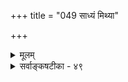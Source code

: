 +++
title = "049 साध्यं मिथ्या"

+++
<details><summary>मूलम्</summary>

साध्यं मिथ्या न वा ते द्वितयमनुचितं निष्फलत्वादिदोषादाद्यं हीष्टं ममापि प्रसजति भवतस्सत्यभेदः परस्मिन् ।  
पक्षीकारेऽस्य बाधादिकमतिचरणं तद्बहिष्कारपक्षे तच्चेद् ब्रह्मस्वरूपं भुवनमभिहितं हन्त सब्रह्मकं स्यात् ॥ ४९ ॥
</details>

<details><summary>सर्वाङ्कषटीका - ४९</summary>

एवं साध्यस्य मिथ्यात्वस्य स्वरूपं विकल्प्य दूषयित्वा, वैतण्डिकस्य वैतण्डिकभाषयैवोत्तरयितुं तद्गतधर्मानपि विकल्प्य दूषयति - साध्यमित्यादि । **साध्यम्** = उक्तानुमाने साध्यत्वेनोक्तं मिथ्यात्वम् **ते** = ब्रह्मव्यतिरिक्तमिथ्यात्ववादिनस्तव मिथ्या, न वा **?** = मिथ्यात्वं मिथ्या वा, सत्यं वा? इत्यर्थः । **द्वितयमपि** = पक्षद्वयमपि **निष्फलत्वादिसाम्यात्** =आदिपदेनापसिद्धान्तग्रहणम्, **निष्फलत्वम्** = सिद्धसाधनात्। ब्रह्मैकमेव सत्यमिति वदतस्ते, द्वितीयसत्यस्याङ्गीकारात् अपसिद्धान्तः । तदेतदाह - आद्यमित्यादि । **आद्यम्** = मिथ्यात्वस्य मिथ्यात्वम् ममापि जगत्सत्यतावादिनः इष्टं हि । जगतः सत्यत्वसिद्ध्यास्मदिष्टस्य साधनात् सिद्धसाधनम् । अभावाभावस्य भावरूपत्ववत्, मिथ्यात्वं यदि मिथ्या, तर्हि सत्यत्वे पर्यवसानात् । 



195. 

472 

पक्षीकारेऽस्य बाधादिकमतिचरणं तद्बहिष्कारपक्षे 

तच्चेत् ब्रह्मस्वरूपं, भुवनमभिहितं हन्त सब्रह्मकं स्यात् ॥49॥ 

[ दृश्यत्वं न मिथ्यात्वप्रयोजकम् ] 

इष्टं ब्रह्मापि दृश्यं तव च कथयतः तस्य जिज्ञास्यतादीन् 

मिथ्या चेत् दृश्यताऽस्मिन्, ननु विमतिपदेऽप्येवमेषा त्वयेष्टा । 

**परस्मिन्** = मिथ्यात्वं सत्यमिति द्वितीय पक्षे **भवतः** = ब्रह्मैकसत्यतावादिनः ते **सत्यभेदः** = द्वितीयं सत्यं वस्तु प्रसजति । ततश्च अपसिद्धान्तः ॥ 

पुनः प्रकारान्तरेण साध्यं विकल्प्य दूषयति- पक्षीकार इत्यादि । **अस्य** = मिथ्यात्वरूपसाध्यस्य **पक्षीकारे** = ' विमतम्' इत्यस्मिन् पक्षेऽन्तर्भावे **बाधादिकम्** = बाधादिदोषप्रसक्तिः । **तद्बहिष्कारपक्षे** = पक्षानन्तर्भावपक्षे **अतिचरणम्** = व्यभिचारः ॥ 

अयमर्थः - 'विमतम्' इति पक्षेण विवादविषयः ब्रह्मव्यतिरिक्तं सर्वमपि खलु विवक्षितम् । मिथ्यात्वरूपसाध्यस्यापि ब्रह्मव्यतिरिक्तत्वात् पक्षान्तर्गतमिति अङ्गीक्रियते, न वा? अङ्गीकारे, तच्च मिथ्यात्वं सत्यम्, उत मिथ्या? सत्यभूतस्य मिथ्यात्वस्य पक्षान्तर्भावे, तत्र मिथ्यात्वरूपसाध्यस्याभावात् बाधः । बाधपरिहाराय पक्षानन्तर्भावे, सत्यभूते मिथ्यात्वे यदि मिथ्यात्वं न साध्यते, तदा तस्य सत्यत्वसिद्ध्या ब्रह्मव्यतिरिक्तसत्याङ्गीकारादपसिद्धान्तः । मिथ्याभूतस्य मिथ्यात्वस्य पक्षान्तर्भावे, ब्रह्मव्यतिरिक्ते जगति मिथ्यात्वस्यास्माभिरनङ्गीकारेण, तत्र मिथ्यात्वे मिथ्यात्वसाधनात्सिद्धसाधनम् । मिथ्यात्वं यदि न साध्यते, तर्हि पूर्ववत् व्याघातः । पक्षान्तर्भावानङ्गीकारे, पक्षानन्तर्भूतं मिथ्यात्वं सत्यम्, उत मिथ्या ? आद्ये साध्याभाववति तत्र **दृश्यत्वस्य** = दृग्भिन्नत्वस्य सत्त्वात् व्यभिचारः । द्वितीये, तत्र मिथ्यात्वासिद्ध्या ब्रह्म सद्वितीयं स्यात् ॥ 

ननु जगतो मिथ्यात्वं न मिथ्या, यतो जगतस्सत्यत्वं भवेत् । किन्तु सत्यमेवेति चेत्, एवं तर्हि ब्रह्म सद्वितीयं स्यात् । तस्य ब्रह्मस्वरूपरूपत्वाङ्गीकारात्, न ब्रह्मव्यतिरिक्तसत्यसिद्धिरित्याशङ्कय निराकरोति- **तत्** = साध्यभूतं मिथ्यात्वम् ब्रह्मस्वरूपं चेत्, तथा च नाद्वैतहानिरिति चेत्, **भुवनम्** = जगत्सर्वम् **संब्रह्मकम्** = **ब्रह्मविशिष्टम्** =ब्रह्मान्तर्यामिकम् स्यात् । मिथ्यात्वस्य **जगन्निष्ठस्य** = जगतो धर्मभूतस्य ब्रह्मरूपत्वात्, जगदेव ब्रह्मविशिष्टं स्यात् । हन्त! इति हर्षे, अस्मदिष्टसिद्धेः । अनुकम्पायां वा, 'भक्ष्याशया हि मञ्जूषां दष्ट्वाखुस्तेन भक्षितः' इति न्यायेन जगदपलापाय प्रवृत्तस्य ते तद्विरुद्धार्थलाभात् । किञ्च दृश्यत्वहेतुः विरुद्धो वा स्यात् ॥ 

यद्यस्त्यास्था तु जल्पे वा वितण्डायां महामते ! । अधीष्व सर्वार्थसिद्धिमथवा शतदूषणीम् ॥ यक्षानुरूपो बलिरिति न्यायेनाचार्यतल्लजैः । शातितश्शतदूषण्यां वैतण्डिकशिरोमणिः । माधवाद्यैर्निरस्तं तं वैतण्डिकशिरोमणिम् । स्वरक्षकं मन्यमानाश्शाङ्करा हन्त वञ्चिताः ॥ गतः कालो वृथा शब्दविस्तरस्येति बुद्ध्यताम् । तपः स्वध्यायनिरता जयन्तु भुवि पण्डिताः ॥ ४९ ॥
</details>
